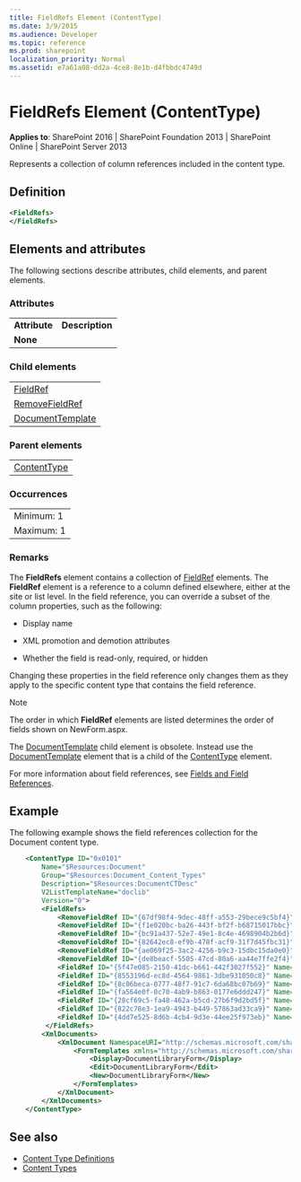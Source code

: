 ```yaml
---
title: FieldRefs Element (ContentType)
ms.date: 3/9/2015
ms.audience: Developer
ms.topic: reference
ms.prod: sharepoint
localization_priority: Normal
ms.assetid: e7a61a08-dd2a-4ce8-8e1b-d4fbbdc4749d
---
```


# FieldRefs Element (ContentType)

**Applies to**: SharePoint 2016 | SharePoint Foundation 2013 | SharePoint Online | SharePoint Server 2013

Represents a collection of column references included in the content type.

## Definition

```XML
<FieldRefs>
</FieldRefs>
```

## Elements and attributes

The following sections describe attributes, child elements, and parent elements.

### Attributes

|   |   |
|---|---|
| **Attribute** | **Description** |
| **None** |   |

### Child elements

|   |
|---|
| [FieldRef](fieldref-element-contenttype.md) | 
| [RemoveFieldRef](removefieldref-element-contenttype.md) |  
| [DocumentTemplate](https://msdn.microsoft.com/library/a4ae965b-6ac7-41f6-9a11-47f3d2b06cd0(Office.15).aspx) |

### Parent elements

|   |
|---|
| [ContentType](contenttype-element-contenttype.md) |

### Occurrences

|   |
|---|
| Minimum: 1 |
| Maximum: 1 |

### Remarks

The **FieldRefs** element contains a collection of [FieldRef](fieldref-element-contenttype.md) elements. The **FieldRef** element is a reference to a column defined elsewhere, either at the site or list level. In the field reference, you can override a subset of the column properties, such as the following:

- Display name

- XML promotion and demotion attributes

- Whether the field is read-only, required, or hidden

Changing these properties in the field reference only changes them as they apply to the specific content type that contains the field reference.

> [!NOTE]
> The order in which **FieldRef** elements are listed determines the order of fields shown on NewForm.aspx.

The [DocumentTemplate](https://msdn.microsoft.com/library/a4ae965b-6ac7-41f6-9a11-47f3d2b06cd0(Office.15).aspx)
child element is obsolete. Instead use the [DocumentTemplate](documenttemplate-element-contenttype.md) element
that is a child of the [ContentType](contenttype-element-contenttype.md) element.

For more information about field references, see [Fields and Field References](https://msdn.microsoft.com/library/6b536c1a-719c-4203-8006-c162de199bfc(Office.15).aspx).

## Example

The following example shows the field references collection for the Document content type.

```XML
    <ContentType ID="0x0101"
        Name="$Resources:Document"
        Group="$Resources:Document_Content_Types"
        Description="$Resources:DocumentCTDesc"
        V2ListTemplateName="doclib"
        Version="0">
        <FieldRefs>
            <RemoveFieldRef ID="{67df98f4-9dec-48ff-a553-29bece9c5bf4}" Name="Attachments" /> <!-- Attachments -->
            <RemoveFieldRef ID="{f1e020bc-ba26-443f-bf2f-b68715017bbc}" Name="WorkflowVersion" /> <!-- WorkflowVersion -->
            <RemoveFieldRef ID="{bc91a437-52e7-49e1-8c4e-4698904b2b6d}" Name="LinkTitleNoMenu" /> <!-- LinkTitleNoMenu -->
            <RemoveFieldRef ID="{82642ec8-ef9b-478f-acf9-31f7d45fbc31}" Name="LinkTitle" /> <!-- LinkTitle -->
            <RemoveFieldRef ID="{ae069f25-3ac2-4256-b9c3-15dbc15da0e0}" Name="GUID" /> <!-- GUID -->
            <RemoveFieldRef ID="{de8beacf-5505-47cd-80a6-aa44e7ffe2f4}" Name="WorkflowInstanceID" /> <!-- WorkflowInstanceID -->
            <FieldRef ID="{5f47e085-2150-41dc-b661-442f3027f552}" Name="SelectFilename" /> <!-- SelectFilename -->
            <FieldRef ID="{8553196d-ec8d-4564-9861-3dbe931050c8}" Name="FileLeafRef" Required="TRUE"/> <!-- FileLeafRef -->
            <FieldRef ID="{8c06beca-0777-48f7-91c7-6da68bc07b69}" Name="Created" Hidden="TRUE" /> <!-- Created -->
            <FieldRef ID="{fa564e0f-0c70-4ab9-b863-0177e6ddd247}" Name="Title" Required="FALSE" ShowInNewForm="FALSE" ShowInEditForm="TRUE"/> <!-- Title -->            
            <FieldRef ID="{28cf69c5-fa48-462a-b5cd-27b6f9d2bd5f}" Name="Modified"  Hidden="TRUE" /> <!-- Modified -->
            <FieldRef ID="{822c78e3-1ea9-4943-b449-57863ad33ca9}" Name="Modified_x0020_By" Hidden="FALSE"/> <!-- Modified_x0020_By -->
            <FieldRef ID="{4dd7e525-8d6b-4cb4-9d3e-44ee25f973eb}" Name="Created_x0020_By" Hidden="FALSE" /> <!-- Created_x0020_By -->
         </FieldRefs>
        <XmlDocuments>
            <XmlDocument NamespaceURI="http://schemas.microsoft.com/sharepoint/v3/contenttype/forms">
                <FormTemplates xmlns="http://schemas.microsoft.com/sharepoint/v3/contenttype/forms">
                    <Display>DocumentLibraryForm</Display>
                    <Edit>DocumentLibraryForm</Edit>
                    <New>DocumentLibraryForm</New>
                </FormTemplates>
            </XmlDocument>
        </XmlDocuments>
    </ContentType>
```

## See also

- [Content Type Definitions](content-type-definitions.md)
- [Content Types](https://msdn.microsoft.com/library/f5e56c7c-f699-466c-a7ad-3d91a7d219a1(Office.15).aspx)